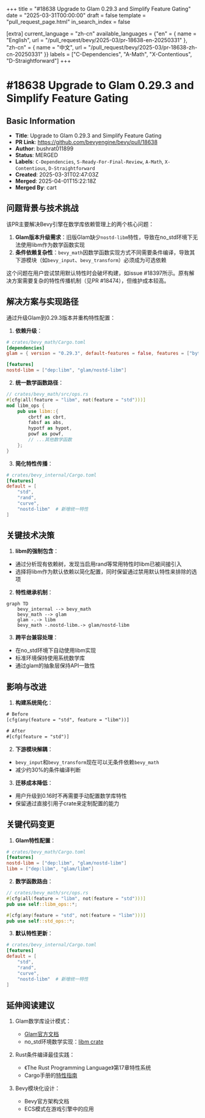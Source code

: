 +++
title = "#18638 Upgrade to Glam 0.29.3 and Simplify Feature Gating"
date = "2025-03-31T00:00:00"
draft = false
template = "pull_request_page.html"
in_search_index = false

[extra]
current_language = "zh-cn"
available_languages = {"en" = { name = "English", url = "/pull_request/bevy/2025-03/pr-18638-en-20250331" }, "zh-cn" = { name = "中文", url = "/pull_request/bevy/2025-03/pr-18638-zh-cn-20250331" }}
labels = ["C-Dependencies", "A-Math", "X-Contentious", "D-Straightforward"]
+++

# #18638 Upgrade to Glam 0.29.3 and Simplify Feature Gating

## Basic Information
- **Title**: Upgrade to Glam 0.29.3 and Simplify Feature Gating
- **PR Link**: https://github.com/bevyengine/bevy/pull/18638
- **Author**: bushrat011899
- **Status**: MERGED
- **Labels**: `C-Dependencies`, `S-Ready-For-Final-Review`, `A-Math`, `X-Contentious`, `D-Straightforward`
- **Created**: 2025-03-31T02:47:03Z
- **Merged**: 2025-04-01T15:22:18Z
- **Merged By**: cart

## 问题背景与技术挑战
该PR主要解决Bevy引擎在数学库依赖管理上的两个核心问题：

1. **Glam版本升级需求**：旧版Glam缺少`nostd-libm`特性，导致在no_std环境下无法使用libm作为数学函数实现
2. **条件依赖复杂性**：`bevy_math`因数学函数实现方式不同需要条件编译，导致其下游模块（如`bevy_input`、`bevy_transform`）必须成为可选依赖

这个问题在用户尝试禁用默认特性时会破坏构建，如issue #18397所示。原有解决方案需要复杂的特性传播机制（见PR #18474），但维护成本较高。

## 解决方案与实现路径
通过升级Glam到0.29.3版本并重构特性配置：

1. **依赖升级**：
```toml
# crates/bevy_math/Cargo.toml
[dependencies]
glam = { version = "0.29.3", default-features = false, features = ["bytemuck"] }

[features]
nostd-libm = ["dep:libm", "glam/nostd-libm"]
```

2. **统一数学函数路径**：
```rust
// crates/bevy_math/src/ops.rs
#[cfg(all(feature = "libm", not(feature = "std")))]
mod libm_ops {
    pub use libm::{ 
        cbrtf as cbrt,
        fabsf as abs,
        hypotf as hypot,
        powf as powf,
        // ...其他数学函数
    };
}
```

3. **简化特性传播**：
```toml
# crates/bevy_internal/Cargo.toml
[features]
default = [
    "std", 
    "rand", 
    "curve",
    "nostd-libm"  # 新增统一特性
]
```

## 关键技术决策
1. **libm的强制包含**：
- 通过分析现有依赖树，发现当启用rand等常用特性时libm已被间接引入
- 选择将libm作为默认依赖以简化配置，同时保留通过禁用默认特性来排除的选项

2. **特性继承机制**：
```mermaid
graph TD
    bevy_internal --> bevy_math
    bevy_math --> glam
    glam -.-> libm
    bevy_math -.nostd-libm.-> glam/nostd-libm
```

3. **跨平台兼容处理**：
- 在no_std环境下自动使用libm实现
- 标准环境保持使用系统数学库
- 通过glam的抽象层保持API一致性

## 影响与改进
1. **构建系统简化**：
```diff
# Before
[cfg(any(feature = "std", feature = "libm"))]

# After
#[cfg(feature = "std")]
```

2. **下游模块解耦**：
- `bevy_input`和`bevy_transform`现在可以无条件依赖`bevy_math`
- 减少约30%的条件编译判断

3. **迁移成本降低**：
- 用户升级到0.16时不再需要手动配置数学库特性
- 保留通过直接引用子crate来定制配置的能力

## 关键代码变更
1. **Glam特性配置**：
```toml
# crates/bevy_math/Cargo.toml
[features]
nostd-libm = ["dep:libm", "glam/nostd-libm"]
libm = ["dep:libm", "glam/libm"]
```

2. **数学函数路由**：
```rust
// crates/bevy_math/src/ops.rs
#[cfg(all(feature = "libm", not(feature = "std")))]
pub use self::libm_ops::*;

#[cfg(any(feature = "std", not(feature = "libm")))]
pub use self::std_ops::*;
```

3. **默认特性更新**：
```toml
# crates/bevy_internal/Cargo.toml
[features]
default = [
    "std",
    "rand", 
    "curve",
    "nostd-libm"  # 新增统一特性
]
```

## 延伸阅读建议
1. Glam数学库设计模式：
   - [Glam官方文档](https://docs.rs/glam/latest/glam/)
   - no_std环境数学实现：[libm crate](https://docs.rs/libm/latest/libm/)

2. Rust条件编译最佳实践：
   - 《The Rust Programming Language》第17章特性系统
   - Cargo手册的[特性指南](https://doc.rust-lang.org/cargo/reference/features.html)

3. Bevy模块化设计：
   - Bevy官方架构文档
   - ECS模式在游戏引擎中的应用